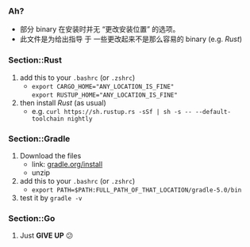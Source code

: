 ### Ah?
- 部分 binary 在安装时并无 “更改安装位置” 的选项。
- 此文件是为给出指导 于 一些更改起来不是那么容易的 binary (e.g. *Rust*)

### Section::Rust 
1. add this to your ```.bashrc``` (or ```.zshrc```)
    - ```export CARGO_HOME="ANY_LOCATION_IS_FINE"```<br>```export RUSTUP_HOME="ANY_LOCATION_IS_FINE"```
2. then install *Rust* (as usual)
    - e.g. ```curl https://sh.rustup.rs -sSf | sh -s -- --default-toolchain nightly```

### Section::Gradle 
1. Download the files 
    - link: [gradle.org/install](https://gradle.org/install/)
    - unzip
2. add this to your ```.bashrc``` (or ```.zshrc```)
    - ```export PATH=$PATH:FULL_PATH_OF_THAT_LOCATION/gradle-5.0/bin```
3. test it by ```gradle -v```

### Section::Go
1. Just **GIVE UP** 😕
